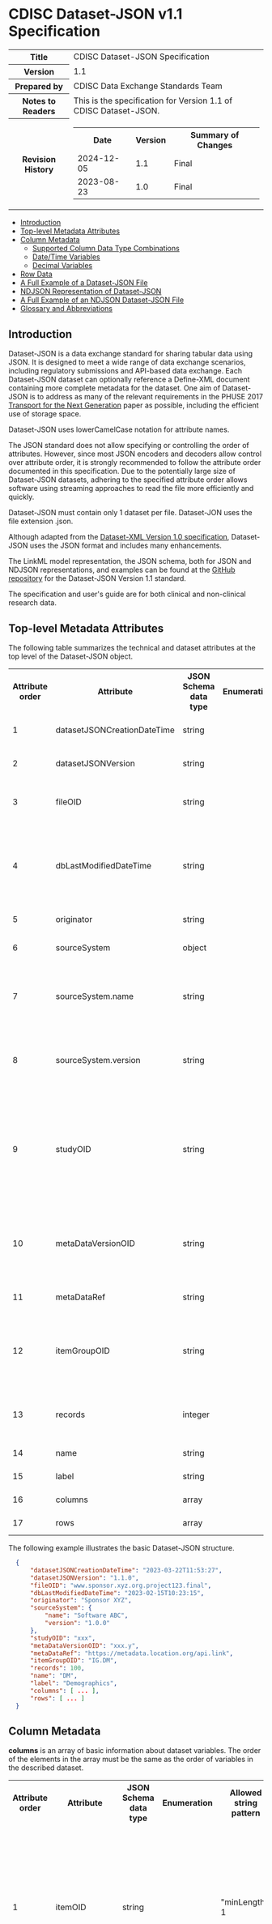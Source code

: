 # CDISC Dataset-JSON v1.1 Specification

<table title="Version information">
  <colgroup>
    <col class="first">
    <col>
  </colgroup>
  <tbody>
    <tr>
      <th>Title</th>
      <td>CDISC Dataset-JSON Specification</td>
    </tr>
    <tr>
      <th>Version</th>
      <td>1.1</td>
    </tr>
    <tr>
      <th>Prepared by</th>
      <td>CDISC Data Exchange Standards Team</td>
    </tr>
    <tr>
      <th>Notes to Readers</th>
      <td>This is the specification for Version 1.1 of CDISC Dataset-JSON.</td>
    </tr>
    <tr>
      <th colspan="1">Revision History</th>
      <td colspan="1">
        <table title="Revision  hidstory">
          <tbody>
            <tr>
              <th>Date</th>
              <th>Version</th>
              <th>Summary of Changes</th>
            </tr>
            <tr>
              <td>2024-12-05</td>
              <td>1.1</td>
              <td>Final</td>
            </tr>
            <tr>
              <td>2023-08-23</td>
              <td>1.0</td>
              <td>Final</td>
            </tr>
          </tbody>
        </table>
      </td>
    </tr>
  </tbody>
</table>

- [Introduction](#introduction)
- [Top-level Metadata Attributes](#toplevelmetadataattributes)
- [Column Metadata](#columnmetadata)
  - [Supported Column Data Type Combinations](#supportedcolumndatatypecombinations)
  - [Date/Time Variables](#datetimevariables)
  - [Decimal Variables](#decimalvariables)
- [Row Data](#rowdata)
- [A Full Example of a Dataset-JSON File](#afullexampleofadatasetjsonfile)
- [NDJSON Representation of Dataset-JSON](#ndjsonrepresentationofdatasetjson)
- [A Full Example of an NDJSON Dataset-JSON File](#afullexampleofanndjsondatasetjsonfile)
- [Glossary and Abbreviations](#glossaryandabbreviations)

## <a id="introduction"></a>Introduction

Dataset-JSON is a data exchange standard for sharing tabular data using JSON. It is designed to meet a wide range of data exchange scenarios, including regulatory submissions and API-based data exchange. Each Dataset-JSON dataset can optionally reference a Define-XML document containing more complete metadata for the dataset. One aim of Dataset-JSON is to address as many of the relevant requirements in the PHUSE 2017 [Transport for the Next Generation](https://www.cdisc.org/sites/default/files/2023-05/Transport-for-the-Next-Generation-Version-1.0.pdf) paper as possible, including the efficient use of storage space.

Dataset-JSON uses lowerCamelCase notation for attribute names.

The JSON standard does not allow specifying or controlling the order of attributes. However, since most JSON encoders and decoders allow control over attribute order, it is strongly recommended to follow the attribute order documented in this specification. Due to the potentially large size of Dataset-JSON datasets, adhering to the specified attribute order allows software using streaming approaches to read the file more efficiently and quickly.

Dataset-JSON must contain only 1 dataset per file. Dataset-JON uses the file extension .json.

Although adapted from the [Dataset-XML Version 1.0 specification](https://www.cdisc.org/standards/foundational/dataset-xml/dataset-xml-v10), Dataset-JSON uses the JSON format and includes many enhancements.

The LinkML model representation, the JSON schema, both for JSON and NDJSON representations, and examples can be found at the [GitHub repository](https://github.com/cdisc-org/DataExchange-DatasetJson) for the Dataset-JSON Version 1.1 standard.

The specification and user's guide are for both clinical and non-clinical research data.

## <a id="toplevelmetadataattributes"></a>Top-level Metadata Attributes

 The following table summarizes the technical and dataset attributes at the top level of the Dataset-JSON object.

<table title="Top-level Metadata Attributes">
  <tbody>
    <tr>
      <th>Attribute order</th>
      <th>Attribute</th>
      <th>JSON Schema data type</th>
      <th>Enumeration</th>
      <th>Allowed string pattern</th>
      <th>Usage</th>
      <th>Description</th>
    </tr>
    <tr>
      <td>1</td>
      <td>datasetJSONCreationDateTime</td>
      <td>string</td>
      <td></td>
      <td>YYYY-MM-DD<strong>T</strong>hh:mm:ss(.n+)?(((+|-)hh:mm)|Z)?</td>
      <td>Required</td>
      <td>The date/time the Dataset-JSON file was created.</td>
    </tr>
    <tr>
      <td>2</td>
      <td>datasetJSONVersion</td>
      <td>string</td>
      <td></td>
      <td>1.1(.(0|([1-9][0-9]*)))?</td>
      <td>Required</td>
      <td>The version of the Dataset-JSON standard used to create the dataset.</td>
    </tr>
    <tr>
      <td>3</td>
      <td>fileOID</td>
      <td>string</td>
      <td></td>
      <td>"minLength": 1</td>
      <td>Optional</td>
      <td>A unique identifier for this dataset. See the <a href="https://wiki.cdisc.org/display/PUB/Element+Identifiers+and+References">
          ODM specification</a> for OID considerations.
      </td>
    </tr>
    <tr>
      <td>4</td>
      <td>dbLastModifiedDateTime</td>
      <td>string</td>
      <td></td>
      <td>YYYY-MM-DD<strong>T</strong>hh:mm:ss(.n+)?(((+|-)hh:mm)|Z)?</td>
      <td>Optional</td>
      <td>The date/time the source database was last modified before creating the
          Dataset-JSON file. dbLastModifiedDateTime must be on or before the
          date/time the Dataset-JSON file was created (datasetJSONCreationDateTime).
      </td>
    </tr>
    <tr>
      <td>5</td>
      <td>originator</td>
      <td>string</td>
      <td></td>
      <td></td>
      <td>Optional</td>
      <td>The organization that generated the Dataset-JSON dataset.</td>
    </tr>
    <tr>
      <td>6</td>
      <td>sourceSystem</td>
      <td>object</td>
      <td></td>
      <td></td>
      <td>Optional</td>
      <td>The information system from which the content of this dataset was sourced.</td>
    </tr>
    <tr>
      <td>7</td>
      <td>sourceSystem.name</td>
      <td>string</td>
      <td></td>
      <td></td>
      <td>Required</td>
      <td>The name of the sourceSystem above. The sourceSystem itself
          is an optional attribute. However, when the sourceSystem is
          present, the name is a required attribute of the sourceSystem.
      </td>
    </tr>
    <tr>
      <td>8</td>
      <td>sourceSystem.version</td>
      <td>string</td>
      <td></td>
      <td></td>
      <td>Required</td>
      <td>The version of the sourceSystem above. The sourceSystem itself is an optional
          attribute. However, when the sourceSystem is present, the version is a
          required attribute of the sourceSystem.
      </td>
    </tr>
    <tr>
      <td>9</td>
      <td>studyOID</td>
      <td>string</td>
      <td></td>
      <td>"minLength": 1</td>
      <td>Optional</td>
      <td>Unique identifier for the
          study that may also function as a foreign key to a Study/@OID in an
          associated Define-XML document, or to any studyOID references that are used as
          keys in other documents; i.e., documents created based on the ICH
          eCTD STF Specification. See the
          <a href="https://wiki.cdisc.org/display/PUB/Element+Identifiers+and+References">ODM specification</a> for
          OID considerations.
      </td>
    </tr>
    <tr>
      <td>10</td>
      <td>metaDataVersionOID</td>
      <td>string</td>
      <td></td>
      <td>"minLength": 1</td>
      <td>Optional</td>
      <td>Unique identifier for the
          metadata version that may also function as a foreign key to a
          MetaDataVersion/@OID in an associated Define-XML file. See the <a href=
          "https://wiki.cdisc.org/display/PUB/Element+Identifiers+and+References">ODM specification</a>
          for OID considerations.
      </td>
    </tr>
    <tr>
      <td>11</td>
      <td>metaDataRef</td>
      <td>string</td>
      <td></td>
      <td></td>
      <td>Optional</td>
      <td>URI for the metadata file describing the dataset (e.g., a Define-XML file).
      </td>
    </tr>
    <tr>
      <td>12</td>
      <td>itemGroupOID</td>
      <td>string</td>
      <td></td>
      <td>"minLength": 1</td>
      <td>Required</td>
      <td>Unique identifier for the
          dataset that may also function as a foreign key to an
          ItemGroupDef/@OID in an associated Define-XML file. See the <a href="https://wiki.cdisc.org/display/PUB/Element+Identifiers+and+References">
          ODM specification</a> for OID considerations.
      </td>
    </tr>
    <tr>
      <td>13</td>
      <td>records</td>
      <td>integer</td>
      <td></td>
      <td>"minimum": 0</td>
      <td>Required</td>
      <td>The total number of records in
          a dataset. Since "rows" is an optional object, records=0 allows for the
          transfer of metadata without sending data.
      </td>
    </tr>
    <tr>
      <td>14</td>
      <td>name</td>
      <td>string</td>
      <td></td>
      <td>"minLength": 1</td>
      <td>Required</td>
      <td>The human-readable name for the dataset.</td>
    </tr>
    <tr>
      <td>15</td>
      <td>label</td>
      <td>string</td>
      <td></td>
      <td></td>
      <td>Required</td>
      <td>A short description of the
      dataset.</td>
    </tr>
    <tr>
      <td>16</td>
      <td>columns</td>
      <td>array</td>
      <td></td>
      <td></td>
      <td>Required</td>
      <td>An array of metadata objects that describe the dataset variables.</td>
    </tr>
    <tr>
      <td>17</td>
      <td>rows</td>
      <td>array</td>
      <td></td>
      <td></td>
      <td>Optional</td>
      <td>An array of data record arrays that represent the dataset rows.</td>
    </tr>
  </tbody>
</table>

  The following example illustrates the basic Dataset-JSON structure.

```json
  {
      "datasetJSONCreationDateTime": "2023-03-22T11:53:27",
      "datasetJSONVersion": "1.1.0",
      "fileOID": "www.sponsor.xyz.org.project123.final",
      "dbLastModifiedDateTime": "2023-02-15T10:23:15",
      "originator": "Sponsor XYZ",
      "sourceSystem": {
          "name": "Software ABC",
          "version": "1.0.0"
      },
      "studyOID": "xxx",
      "metaDataVersionOID": "xxx.y",
      "metaDataRef": "https://metadata.location.org/api.link",
      "itemGroupOID": "IG.DM",
      "records": 100,
      "name": "DM",
      "label": "Demographics",
      "columns": [ ... ],
      "rows": [ ... ]
  }
```  

## <a id="columnmetadata"></a>Column Metadata

**columns** is an array of basic information about dataset variables. The order of the elements in the array must be the same as the order of variables in the described dataset.

<table title="Column metadata">
  <tbody>
    <tr>
      <th>Attribute order</th>
      <th>Attribute</th>
      <th>JSON Schema data type</th>
      <th>Enumeration</th>
      <th>Allowed string pattern</th>
      <th>Usage</th>
      <th>Description</th>
    </tr>
    <tr>
      <td>1</td>
      <td>itemOID</td>
      <td>string</td>
      <td></td>
      <td>"minLength": 1</td>
      <td>Required</td>
      <td>Unique identifier for the
        variable that may also function as a foreign key to an
        ItemDef/@OID in an associated Define-XML file. See the <a href=
        "https://wiki.cdisc.org/display/PUB/Element+Identifiers+and+References">ODM specification</a> for OID considerations.
      </td>
    </tr>
    <tr>
      <td>2</td>
      <td>name</td>
      <td>string</td>
      <td></td>
      <td>"minLength": 1</td>
      <td>Required</td>
      <td>Variable name</td>
    </tr>
    <tr>
      <td>3</td>
      <td>label</td>
      <td>string</td>
      <td></td>
      <td></td>
      <td>Required</td>
      <td>Variable description</td>
    </tr>
    <tr>
      <td>4</td>
      <td>dataType</td>
      <td>string</td>
      <td>["string", "integer", "decimal", "float", "double",
          "boolean", "datetime", "date", "time", "URI"]
      </td>
      <td></td>
      <td>Required</td>
      <td>Logical data type of the variable. The dataType attribute represents
          the planned specificity of the data.
          <p>See the <a href=
          "https://wiki.cdisc.org/display/PUB/Data+Formats">ODM Data Formats</a> specification
          for details.</p>
          <p><strong>Note:</strong> Decimal numbers represented as a string
          in JSON must use the dot (.) as the decimal separator. When a
          thousand separator is used in a decimal represented as string, the
          comma is used.</p>
          <p><strong>Note:</strong> The boolean data type in JSON only
          supports true and false. Currently, CDISC standards like ADaM,
          SDTM, and SEND do not support the boolean data type. These
          standards instead use flags like "Y" and "N".</p>
      </td>
    </tr>
    <tr>
      <td>5</td>
      <td>targetDataType</td>
      <td>string</td>
      <td>["integer", "decimal"]</td>
      <td></td>
      <td>Optional</td>
      <td>Indicates the data type into which the receiving system
          must transform the associated Dataset-JSON variable. The variable
          with the data type attribute of dataType must be converted into the
          targetDataType when transforming the Dataset-JSON dataset into a
          format for operational use (e.g., SAS dataset, R dataframe, loading
          into a system's data store). Only specify targetDataType when it is
          different from the dataType attribute or the JSON data type and
          the data needs to be transformed by the receiving system.
          See the Supported Column Data Type Combinations table for details
          on usage. See the <a href="https://wiki.cdisc.org/display/DSJSON1DOT1/User%27s+Guide">User's Guide</a> for additional
          information.
      </td>
    </tr>
    <tr>
      <td>6</td>
      <td>length</td>
      <td>integer</td>
      <td></td>
      <td>"minimum":1</td>
      <td>Optional</td>
      <td>Specifies the number of characters allowed for the variable value when it is represented as a text.
          See the definition and notes of the
          ItemDef Length attribute in the <a href="https://wiki.cdisc.org/display/PUB/ItemDef">ODM specification</a>
          for more details. Just like
          in the Define-XML specification, the variable lengths are planned lengths.
      </td>
    </tr>
    <tr>
      <td>7</td>
      <td>displayFormat</td>
      <td>string</td>
      <td></td>
      <td></td>
      <td>Optional</td>
      <td>A SAS display format value used for data visualization of numeric float and date values.</td>
    </tr>
    <tr>
      <td>8</td>
      <td>keySequence</td>
      <td>integer</td>
      <td></td>
      <td>"minimum":1</td>
      <td>Optional</td>
      <td>Indicates that this item is a key variable in the dataset structure.
          It also provides an ordering for the keys.
      </td>
    </tr>
  </tbody>
</table>

  The following example shows the columns metadata structure.

```json
"columns": [
    {
        "itemOID": "IT.DM.STUDYID",
        "name": "STUDYID",
        "label": "Study Identifier",
        "dataType": "string",
        "length": 12,
        "keySequence": 1,
    },
    {
        "itemOID": "IT.DM.DOMAIN",
        "name": "DOMAIN",
        "label": "Domain Abbreviation",
        "dataType": "string",
        "length": 2
    },
    ...
]
```

### <a id="supportedcolumndatatypecombinations"></a>Supported Column Data Type Combinations

The JSON data type mentioned in the "Supported Column Data Type Combinations" table is the data type of the actual data in the "rows" arrays in the Dataset-JSON file. This JSON data type is defined by the Dataset-JSON Schema, but only includes "string", "integer", "boolean", number", and null. It does not include "array" or "object".

<table title="Supported Column Data Type Combinations">
  <tbody>
    <tr>
      <th>dataType (logical)</th>
      <th>JSON data type</th>
      <th>targetDataType</th>
      <th>Comment</th>
    </tr>
    <tr>
      <td>string</td>
      <td>string</td>
      <td></td>
      <td></td>
    </tr>
    <tr>
      <td>integer</td>
      <td>integer</td>
      <td></td>
      <td></td>
    </tr>
    <tr>
      <td>decimal</td>
      <td>string</td>
      <td>decimal</td>
      <td>decimal is exchanged as a string and uses "." as the decimal separator</td>
    </tr>
    <tr>
      <td>float</td>
      <td>number</td>
      <td></td>
      <td></td>
    </tr>
    <tr>
      <td>double</td>
      <td>number</td>
      <td></td>
      <td></td>
    </tr>
    <tr>
      <td>boolean</td>
      <td>boolean</td>
      <td></td>
      <td></td>
    </tr>
    <tr>
      <td>datetime</td>
      <td>string</td>
      <td></td>
      <td>ISO 8601 datetime as a string</td>
    </tr>
    <tr>
      <td>date</td>
      <td>string</td>
      <td></td>
      <td>ISO 8601 date as a string</td>
    </tr>
    <tr>
      <td>time</td>
      <td>string</td>
      <td></td>
      <td>ISO 8601 time as a string</td>
    </tr>
    <tr>
      <td>datetime</td>
      <td>string</td>
      <td>integer</td>
      <td>ISO 8601 datetime as an integer (use case: ADaM)</td>
    </tr>
    <tr>
      <td>date</td>
      <td>string</td>
      <td>integer</td>
      <td>ISO 8601 date as an integer (use case: ADaM)</td>
    </tr>
    <tr>
      <td>time</td>
      <td>string</td>
      <td>integer</td>
      <td>ISO 8601 time as an integer (use case: ADaM)</td>
    </tr>
    <tr>
      <td>URI</td>
      <td>string</td>
      <td></td>
      <td></td>
    </tr>
  </tbody>
</table>

### <a id="datetimevariables"></a>Date/Time Variables

Timing variables (datetime, date, time) are stored as ISO 8601 strings in the JSON format. The targetDataType attribute needs to be specified when different from dataType attribute or the JSON data type.

For example, consider the following AE dataset. The AESTDTC and AEENDTC variables have "date" as their logical data type (dataType attribute), and since the values are already ISO 8601 strings in the data, no conversion is needed to a string in JSON format. The targetDataType for the date and datetime variables does not need to be mentioned for SDTM datasets as the logical type is the same as the JSON data type.

```json
"columns": [
    {"itemOID": "IT.AE.STUDYID", "name": "STUDYID", "label": "Study Identifier", "dataType": "string", "length": 12},
    {"itemOID": "IT.AE.DOMAIN", "name": "DOMAIN", "label": "Domain Abbreviation", "dataType": "string", "length": 2},
    {"itemOID": "IT.AE.USUBJID", "name": "USUBJID", "label": "Unique Subject Identifier", "dataType": "string", "length": 8, "keySequence": 1},
    ...
    {"itemOID": "IT.AE.AESTDTC", "name": "AESTDTC", "label": "Start Date/Time of Adverse Event", "dataType": "date", "keySequence": 4},
    {"itemOID": "IT.AE.AEENDTC", "name": "AEENDTC", "label": "End Date/Time of Adverse Event", "dataType": "date"},
    ...
]
"rows": [
    ["CDISCPILOT01", "AE", "CDISC001", ..., "2012-12-02", "2013-05-20", ...]
]
```

For ADaM datasets, the targetDataType must be set to integer. Consider the following example of ADAE data. The targetDataType attribute is mentioned, as the logical data type is different from the JSON data type. Also note that the displayFormat attribute has been specified as "E8601DA" so that SAS can display these numeric values in a user-friendly way.

```json
"columns": [
    {"itemOID": "IT.ADAE.STUDYID", "name": "STUDYID", "label": "Study Identifier", "dataType": "string", "length": 12},
    {"itemOID": "IT.ADAE.SITEID", "name": "SITEID", "label": "Study Site Identifier", "dataType": "string", "length": 3},
    {"itemOID": "IT.ADAE.USUBJID", "name": "USUBJID", "label": "Unique Subject Identifier", "dataType": "string", "length": 11, "keySequence": 1},
    ...
    {"itemOID": "IT.ADAE.TRTSDT", "name": "TRTSDT", "label": "Date of First Exposure to Treatment", "dataType": "date", "targetDataType": "integer", "displayFormat": "E8601DA."},
    {"itemOID": "IT.ADAE.TRTEDT", "name": "TRTEDT", "label": "Date of Last Exposure to Treatment", "dataType": "date", "targetDataType": "integer", "displayFormat": "E8601DA."},
    {"itemOID": "IT.ADAE.ASTDT", "name": "ASTDT", "label": "Analysis Start Date", "dataType": "date", "targetDataType": "integer", "displayFormat": "E8601DA.", "keySequence": 3},
    ...
]
"rows": [
    ["CDISCPILOT01", 701", "CDISC001", ..., "2014-01-02", "2014-07-02", "2014-01-03", ...]
    ...
]
```

### <a id="decimalvariables"></a>Decimal Variables

Some decimal variables can be exchanged as a string in JSON to represent terminating decimal fractions without rounding. Hence, the targetDataType is "decimal" and JSON data type is "string".

For example:

```json
"columns": [ ...
    {"itemOID": "IT.ADSL.BMIBL", "name": "BMIBL", "label": "Baseline BMI (kg/m^2)", "dataType": "decimal", "targetDataType": "decimal", "length": 16},
    {"itemOID": "IT.ADSL.HEIGHTBL", "name": "HEIGHTBL", "label": "Baseline Height (cm)", "dataType": "decimal", "targetDataType": "decimal", "length": 5},
    ...
]
"rows": [
    [ ..., "30.8983333232059", "162.9",  ... ],
    [ ..., "28.977529926378", "171.1", ... ],
    ...
]
```

## <a id="rowdata"></a>Row Data

**rows**</strong>** is an array of records with variables values. Each record itself is also represented as an array of variables values.

```json
"columns": [
    {"itemOID": "IT.DM.STUDYID", "name": "STUDYID", "label": "Study Identifier", "dataType": "string", "length": 12, "keySequence": 1},
    {"itemOID": "IT.DM.DOMAIN", "name": "DOMAIN", "label": "Domain Abbreviation", "dataType": "string", "length": 2},
    {"itemOID": "IT.DM.USUBJID", "name": "USUBJID", "label": "Unique Subject Identifier", "dataType": "string", "length": 8, "keySequence": 2},
    ...
    {"itemOID": "IT.DM.AGE", "name": "AGE", "label": "Age", "dataType": "integer"},
    {"itemOID": "IT.DM.AGEU", "name": "AGEU", "label": "Age Units", "dataType": "string", "length": 5},
    ...
   ],
"rows": [
    ["MyStudy", "DM", "CDISC001", ..., 56, "YEARS", ...],
    ["MyStudy", "DM", "CDISC002", ..., 26, "YEARS", ...],
    ...
]
```

Missing values are represented by null. Empty strings are represented by "".

Example:

```json
"columns": [
    {"itemOID": "IT.DM.STUDYID", "name": "STUDYID", "label": "Study Identifier", "dataType": "string", "length": 12, "keySequence": 1},
    {"itemOID": "IT.DM.DOMAIN", "name": "DOMAIN", "label": "Domain Abbreviation", "dataType": "string", "length": 2},
    {"itemOID": "IT.DM.USUBJID", "name": "USUBJID", "label": "Unique Subject Identifier", "dataType": "string", "length": 8, "keySequence": 2},
    ...
    {"itemOID": "IT.DM.AGE", "name": "AGE", "label": "Age", "dataType": "integer"},
    {"itemOID": "IT.DM.AGEU", "name": "AGEU", "label": "Age Units", "dataType": "string", "length": 5},
    ...
   ],
"rows": [
    ["MyStudy", "DM", "CDISC001", ..., null, null, ...],
    ["MyStudy", "DM", "CDISC002", ..., null, "", ...],
    ...
]
```

## <a id="afullexampleofadatasetjsonfile"></a>A Full Example of a Dataset-JSON File

```json
{
  "datasetJSONCreationDateTime": "2023-06-28T15:38:43",
  "datasetJSONVersion": "1.1.0",
  "fileOID": "www.sponsor.xyz.org.project123.final",
  "dbLastModifiedDateTime": "2023-05-31T00:00:00",
  "originator": "Sponsor XYZ",
  "sourceSystem": {
      "name": "Software ABC",
      "version": "1.0.0"
  },
  "studyOID": "cdisc.com.CDISCPILOT01",
  "metaDataVersionOID": "MDV.MSGv2.0.SDTMIG.3.3.SDTM.1.7",
  "metaDataRef": "https://metadata.location.org/CDISCPILOT01/define.xml",
  "itemGroupOID": "IG.DM",
  "records": 18,
  "name": "DM",
  "label": "Demographics",
  "columns": [
      {"itemOID": "IT.DM.STUDYID", "name": "STUDYID", "label": "Study Identifier", "dataType": "string", "length": 12, "keySequence": 1},
      {"itemOID": "IT.DM.DOMAIN", "name": "DOMAIN", "label": "Domain Abbreviation", "dataType": "string", "length": 2},
      {"itemOID": "IT.DM.USUBJID", "name": "USUBJID", "label": "Unique Subject Identifier", "dataType": "string", "length": 8, "keySequence": 2},
      ...
      {"itemOID": "IT.DM.AGE", "name": "AGE", "label": "Age", "dataType": "integer"},
      {"itemOID": "IT.DM.AGEU", "name": "AGEU", "label": "Age Units", "dataType": "string", "length": 5},
      ...
  ],
  "rows": [
      ["CDISCPILOT01", "DM", "CDISC001", ..., 84, "YEARS", ...],
      ["CDISCPILOT01", "DM", "CDISC002", ..., 76, "YEARS", ...],
      ["CDISCPILOT01", "DM", "CDISC003", ..., 61, "YEARS", ...],
      ...
  ]
}
```

## <a id="ndjsonrepresentationofdatasetjson"></a>NDJSON Representation of Dataset-JSON

The purpose of the NDJSON, or new-line delimited JSON, representation of Dataset-JSON is to simplify streaming large datasets. With NDJSON, a dataset can easily be read or written one row at a time without loading the entire dataset into memory. The NDJSON and JSON dataset content are the same. In a data-exchange scenario, the sender and receiver determine whether to use the JSON or the NDJSON representation of Dataset-JSON.

NDJSON is a standard for delimiting JSON in stream protocols. In NDJSON, each line is valid JSON. JSON is delimited by the new-line character (\n or 0x0A), which may be preceded by a carriage return character (\r or 0x0D). UTF-8 encoding is expected. NDJSON uses the file extension .ndjson.

The Dataset-JSON NDJSON format is created from the Dataset-JSON standard by:

* Row 1. Create 1 JSON object that contains the metadata, including the dataset attributes and column definitions.
* Row 2-n. Create 1 JSON array per data row

## <a id="afullexampleofanndjsondatasetjsonfile"></a>A Full Example of an NDJSON Dataset-JSON File

```json
{"datasetJSONCreationDateTime": "2023-06-28T15:38:43", "datasetJSONVersion": "1.1.0", "fileOID": "www.sponsor.xyz.org.project123.final", "dbLastModifiedDateTime": "2023-05-31T00:00:00", "originator": "Sponsor XYZ", "sourceSystem": {"name": "Software ABC", "version": "1.0.0"}, "studyOID": "cdisc.com.CDISCPILOT01", "metaDataVersionOID": "MDV.MSGv2.0.SDTMIG.3.3.SDTM.1.7", "metaDataRef": "https://metadata.location.org/CDISCPILOT01/define.xml", "itemGroupOID": "IG.DM", "records": 18, "name": "DM", "label": "Demographics", "columns": [{"itemOID": "IT.DM.STUDYID", "name": "STUDYID", "label": "Study Identifier", "dataType": "string", "length": 12, "keySequence": 1}, {"itemOID": "IT.DM.DOMAIN", "name": "DOMAIN", "label": "Domain Abbreviation", "dataType": "string", "length": 2},  {"itemOID": "IT.DM.USUBJID", "name": "USUBJID", "label": "Unique Subject Identifier", "dataType": "string", "length": 8, "keySequence": 2}, ..., {"itemOID": "IT.DM.AGE", "name": "AGE", "label": "Age", "dataType": "integer"}, {"itemOID": "IT.DM.AGEU", "name": "AGEU", "label": "Age Units", "dataType": "string", "length": 5}, ...]}
["CDISCPILOT01", "DM", "CDISC001", ..., 84, "YEARS", ...]
["CDISCPILOT01", "DM", "CDISC002", ..., 76, "YEARS", ...]
["CDISCPILOT01", "DM", "CDISC003", ..., 61, "YEARS", ...]
 ...
```

Each row in an NDJSON file can be parsed and processed as stand-alone JSON.

## <a id="glossaryandabbreviations"></a>Glossary and Abbreviations

<table title="Glossary and Abbreviations">
  <tbody>
    <tr>
      <th scope="col">Term</th>
      <th scope="col">Stands for, plus Reference to CDISC Standard or source
      of information</th>
    </tr>
    <tr>
      <td>ADaM</td>
      <td>
        Analysis Dataset Model. CDISC Foundational standard for modeling
        data: <a href=
        "https://www.cdisc.org/standards/foundational/adam">https://www.cdisc.org/standards/foundational/adam</a>
      </td>
    </tr>
    <tr>
      <td>API</td>
      <td>
        Application Programming Interface
      </td>
    </tr>
    <tr>
      <td>Define-XML</td>
      <td>
        CDISC Data Exchange standard for sharing metadata: <a href=
        "https://www.cdisc.org/standards/data-exchange/define-xml">https://www.cdisc.org/standards/data-exchange/define-xml</a>
      </td>
    </tr>
    <tr>
      <td>GitHub</td>
      <td>
        GitHub is a web-based platform that allows developers to store,
        share, and collaborate on code
      </td>
    </tr>
    <tr>
      <td>JSON</td>
      <td>
        JavaScript Object Notation
      </td>
    </tr>
    <tr>
      <td>ICH</td>
      <td>
        International Council for Harmonisation: <a href=
        "https://www.ich.org">https://www.ich.org</a>, <a href=
        "https://www.ich.org/page/study-tagging-file-specification-and-related-files">
        https://www.ich.org/page/study-tagging-file-specification-and-related-files</a>
      </td>
    </tr>
    <tr>
      <td>LinkML</td>
      <td>
        Linked Data Modeling Language: <a href=
        "https://linkml.io/linkml/">https://linkml.io/linkml/</a>
      </td>
    </tr>
    <tr>
      <td>NDJSON</td>
      <td>
        Newline delimited JSON
      </td>
    </tr>
    <tr>
      <td>ODM</td>
      <td>
        Operational Data Model: <a href=
        "https://www.cdisc.org/standards/data-exchange/odm">https://www.cdisc.org/standards/data-exchange/odm</a>
      </td>
    </tr>
    <tr>
      <td>SDTM</td>
      <td>
        Study Data Tabulation Model. CDISC Foundational standard for
        modeling data: <a href=
        "https://www.cdisc.org/standards/foundational/sdtm">https://www.cdisc.org/standards/foundational/sdtm</a>
      </td>
    </tr>
    <tr>
      <td>URI</td>
      <td>
        URI Uniform Resource Identifier
      </td>
    </tr>
    <tr>
      <td>URL</td>
      <td>
        URI Uniform Resource Locator
      </td>
    </tr>
  </tbody>
</table>
